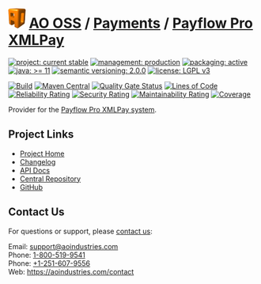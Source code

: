 # [<img src="ao-logo.png" alt="AO Logo" width="35" height="40">](https://github.com/ao-apps) [AO OSS](https://github.com/ao-apps/ao-oss) / [Payments](https://github.com/ao-apps/ao-payments) / [Payflow Pro XMLPay](https://github.com/ao-apps/ao-payments-payflowPro)

[![project: current stable](https://oss.aoapps.com/ao-badges/project-current-stable.svg)](https://aoindustries.com/life-cycle#project-current-stable)
[![management: production](https://oss.aoapps.com/ao-badges/management-production.svg)](https://aoindustries.com/life-cycle#management-production)
[![packaging: active](https://oss.aoapps.com/ao-badges/packaging-active.svg)](https://aoindustries.com/life-cycle#packaging-active)  
[![java: &gt;= 11](https://oss.aoapps.com/ao-badges/java-11.svg)](https://docs.oracle.com/en/java/javase/11/)
[![semantic versioning: 2.0.0](https://oss.aoapps.com/ao-badges/semver-2.0.0.svg)](https://semver.org/spec/v2.0.0.html)
[![license: LGPL v3](https://oss.aoapps.com/ao-badges/license-lgpl-3.0.svg)](https://www.gnu.org/licenses/lgpl-3.0)

[![Build](https://github.com/ao-apps/ao-payments-payflowPro/workflows/Build/badge.svg?branch=master)](https://github.com/ao-apps/ao-payments-payflowPro/actions?query=workflow%3ABuild)
[![Maven Central](https://maven-badges.herokuapp.com/maven-central/com.aoapps/ao-payments-payflowPro/badge.svg)](https://maven-badges.herokuapp.com/maven-central/com.aoapps/ao-payments-payflowPro)
[![Quality Gate Status](https://sonarcloud.io/api/project_badges/measure?branch=master&project=com.aoapps%3Aao-payments-payflowPro&metric=alert_status)](https://sonarcloud.io/dashboard?branch=master&id=com.aoapps%3Aao-payments-payflowPro)
[![Lines of Code](https://sonarcloud.io/api/project_badges/measure?branch=master&project=com.aoapps%3Aao-payments-payflowPro&metric=ncloc)](https://sonarcloud.io/component_measures?branch=master&id=com.aoapps%3Aao-payments-payflowPro&metric=ncloc)  
[![Reliability Rating](https://sonarcloud.io/api/project_badges/measure?branch=master&project=com.aoapps%3Aao-payments-payflowPro&metric=reliability_rating)](https://sonarcloud.io/component_measures?branch=master&id=com.aoapps%3Aao-payments-payflowPro&metric=Reliability)
[![Security Rating](https://sonarcloud.io/api/project_badges/measure?branch=master&project=com.aoapps%3Aao-payments-payflowPro&metric=security_rating)](https://sonarcloud.io/component_measures?branch=master&id=com.aoapps%3Aao-payments-payflowPro&metric=Security)
[![Maintainability Rating](https://sonarcloud.io/api/project_badges/measure?branch=master&project=com.aoapps%3Aao-payments-payflowPro&metric=sqale_rating)](https://sonarcloud.io/component_measures?branch=master&id=com.aoapps%3Aao-payments-payflowPro&metric=Maintainability)
[![Coverage](https://sonarcloud.io/api/project_badges/measure?branch=master&project=com.aoapps%3Aao-payments-payflowPro&metric=coverage)](https://sonarcloud.io/component_measures?branch=master&id=com.aoapps%3Aao-payments-payflowPro&metric=Coverage)

Provider for the [Payflow Pro XMLPay system](https://developer.paypal.com/docs/classic/api/nvpsoap-sdks/).

## Project Links
* [Project Home](https://oss.aoapps.com/payments/payflowPro/)
* [Changelog](https://oss.aoapps.com/payments/payflowPro/changelog)
* [API Docs](https://oss.aoapps.com/payments/payflowPro/apidocs/)
* [Central Repository](https://central.sonatype.com/artifact/com.aoapps/ao-payments-payflowPro)
* [GitHub](https://github.com/ao-apps/ao-payments-payflowPro)

## Contact Us
For questions or support, please [contact us](https://aoindustries.com/contact):

Email: [support@aoindustries.com](mailto:support@aoindustries.com)  
Phone: [1-800-519-9541](tel:1-800-519-9541)  
Phone: [+1-251-607-9556](tel:+1-251-607-9556)  
Web: https://aoindustries.com/contact
